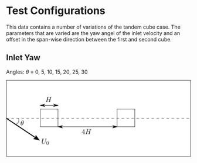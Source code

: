 # Test Configurations

This data contains a number of variations of the tandem cube case. The parameters that are varied are the yaw angel of the inlet velocity and an offset in the span-wise direction between the first and second cube.

## Inlet Yaw
Angles: $\theta$ = 0, 5, 10, 15, 20, 25, 30

![inlet yaw](../Diagrams/inlet_cubes.svg)


